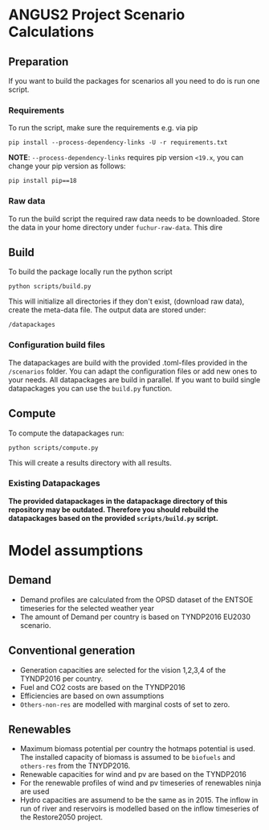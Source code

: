 # ANGUS2 Project Scenario Calculations

## Preparation

If you want to build the packages for scenarios all you need to do is run one
script.

### Requirements

To run the script, make sure the requirements e.g. via pip

    pip install --process-dependency-links -U -r requirements.txt

**NOTE**: `--process-dependency-links` requires pip version  `<19.x`, 
you can change your pip version as follows:

    pip install pip==18

### Raw data

To run the build script the required raw data needs to be downloaded. Store the
data in your home directory under `fuchur-raw-data`. This dire


## Build

To build the package locally run the python script

    python scripts/build.py

This will initialize all directories if they don't exist, (download raw data),
create the meta-data file. The output data are stored under:

    /datapackages

### Configuration build files

The datapackages are build with the provided .toml-files provided in the
`/scenarios` folder. You can adapt the configuration files or add new ones to
your needs. All datapackages are build in parallel. If you want to build single
datapackages you can use the `build.py` function.


## Compute

To compute the datapackages run:

    python scripts/compute.py

  This will create a results directory with all results.

### Existing Datapackages 

**The provided datapackages in the datapackage directory of this repository may be outdated. Therefore you should rebuild the datapackages based on the provided `scripts/build.py` script.** 

# Model assumptions

## Demand

* Demand profiles are calculated from the OPSD dataset of the ENTSOE
timeseries for the selected weather year
* The amount of Demand per country is based on TYNDP2016 EU2030 scenario.

## Conventional generation

* Generation capacities are selected for the vision 1,2,3,4 of the
TYNDP2016 per country.
* Fuel and CO2 costs are based on the TYNDP2016
* Efficiencies are based on own assumptions
* `Others-non-res` are modelled with marginal costs of set to zero. 

## Renewables

* Maximum biomass potential per country the hotmaps potential is used. The
installed capacity of biomass is assumed to be `biofuels` and `others-res`
from the TNYDP2016.
* Renewable capacities for wind and pv are based on the TYNDP2016
* For the renewable profiles of wind and pv timeseries of renewables ninja are used
* Hydro capacities are assumend to be the same as in 2015. The inflow in run of river and
reservoirs is modelled based on the inflow timeseries of the Restore2050 project.  
